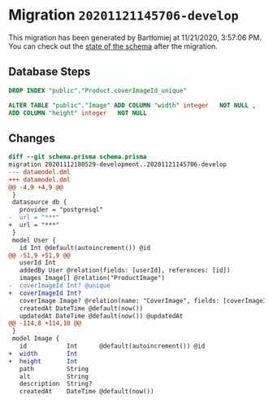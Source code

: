 # Migration `20201121145706-develop`

This migration has been generated by Bartłomiej at 11/21/2020, 3:57:06 PM.
You can check out the [state of the schema](./schema.prisma) after the migration.

## Database Steps

```sql
DROP INDEX "public"."Product.coverImageId_unique"

ALTER TABLE "public"."Image" ADD COLUMN "width" integer   NOT NULL ,
ADD COLUMN "height" integer   NOT NULL 
```

## Changes

```diff
diff --git schema.prisma schema.prisma
migration 20201112180529-development..20201121145706-develop
--- datamodel.dml
+++ datamodel.dml
@@ -4,9 +4,9 @@
 }
 datasource db {
   provider = "postgresql"
-  url = "***"
+  url = "***"
 }
 model User {
   id Int @default(autoincrement()) @id
@@ -51,9 +51,9 @@
   userId Int
   addedBy User @relation(fields: [userId], references: [id])
   images Image[] @relation("ProductImage")
-  coverImageId Int? @unique
+  coverImageId Int? 
   coverImage Image? @relation(name: "CoverImage", fields: [coverImageId], references: [id])
   createdAt DateTime @default(now())
   updatedAt DateTime @default(now()) @updatedAt
@@ -114,8 +114,10 @@
 }
 model Image {
   id           Int      @default(autoincrement()) @id
+  width        Int
+  height       Int
   path         String 
   alt          String
   description  String?
   createdAt    DateTime @default(now())
```


